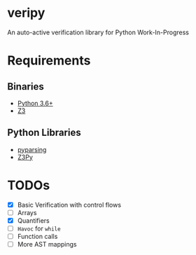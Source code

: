 # veripy
An auto-active verification library for Python
Work-In-Progress

# Requirements
## Binaries
- [Python 3.6+](https://www.python.org/)
- [Z3](https://github.com/Z3Prover/z3)
## Python Libraries
- [pyparsing](https://github.com/pyparsing/pyparsing)
- [Z3Py](https://pypi.org/project/z3-solver/)

# TODOs
- [x] Basic Verification with control flows
- [ ] Arrays
- [x] Quantifiers
- [ ] `Havoc` for `while`
- [ ] Function calls
- [ ] More AST mappings
